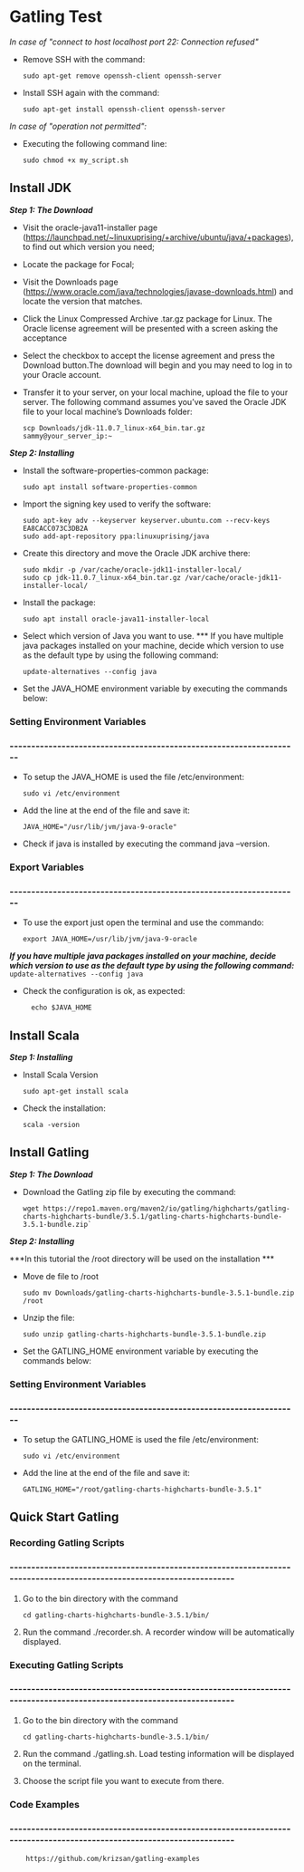 # Gatling Test 

_In case of "connect to host localhost port 22: Connection refused"_


- Remove SSH with the command:
    ```
    sudo apt-get remove openssh-client openssh-server
    ```
- Install SSH again with the command:
   ```
   sudo apt-get install openssh-client openssh-server
   ```


_In case of "operation not permitted":_

- Executing the following command line:
   ```
   sudo chmod +x my_script.sh
   ```

##                                                                    Install JDK


***Step 1: The Download***


  - Visit the oracle-java11-installer page (https://launchpad.net/~linuxuprising/+archive/ubuntu/java/+packages), to find out which version you need;

  - Locate the package for Focal;

  - Visit the Downloads page (https://www.oracle.com/java/technologies/javase-downloads.html) and locate the version that matches.

  - Click the Linux Compressed Archive .tar.gz package for Linux. The Oracle license agreement will be presented with a screen asking the acceptance
    
  - Select the checkbox to accept the license agreement and press the Download button.The download will begin and you may need to log in to your Oracle account.

  - Transfer it to your server, on your local machine, upload the file to your server. The following command assumes you’ve saved the Oracle JDK file to your local machine’s Downloads folder:
     ```
     scp Downloads/jdk-11.0.7_linux-x64_bin.tar.gz sammy@your_server_ip:~
	
     ```

***Step 2: Installing***


   - Install the software-properties-common package:
      ```
      sudo apt install software-properties-common 
      ```

   - Import the signing key used to verify the software:
      ```
      sudo apt-key adv --keyserver keyserver.ubuntu.com --recv-keys EA8CACC073C3DB2A
      sudo add-apt-repository ppa:linuxuprising/java 
      ```

   - Create this directory and move the Oracle JDK archive there:
      ```
      sudo mkdir -p /var/cache/oracle-jdk11-installer-local/ 
      sudo cp jdk-11.0.7_linux-x64_bin.tar.gz /var/cache/oracle-jdk11-installer-local/ 
      ```

   - Install the package:
      ```
      sudo apt install oracle-java11-installer-local
      ```

   - Select which version of Java you want to use.
       *** If you have multiple java packages installed on your machine, decide which version to use as the default type by using the following command:
       ```
       update-alternatives --config java
       ```	 

   - Set the JAVA_HOME environment variable by executing the commands below:
		          

###                     Setting Environment Variables
###    -------------------------------------------------------------------

   - To setup the JAVA_HOME is used the file /etc/environment:
      ```                  
      sudo vi /etc/environment
      ```
   - Add the line at the end of the file and save it:
      ```
      JAVA_HOME="/usr/lib/jvm/java-9-oracle"
      ```    
   - Check if java is installed by executing the command java –version.



###                               Export Variables
###    -------------------------------------------------------------------

   - To use the export just open the terminal and use the commando:
      ```
	 export JAVA_HOME=/usr/lib/jvm/java-9-oracle
      ```    

***If you have multiple java packages installed on your machine, decide which version to use as the default type by using the following command:***
      ```
        update-alternatives --config java
      ```
   - Check the configuration is ok, as expected:
      ```
        echo $JAVA_HOME
      ```    



##                                                                              Install Scala


***Step 1: Installing***

  - Install Scala Version
     ```
     sudo apt-get install scala 
     ```
  - Check the installation:
     ```
     scala -version    
     ```

##                                                                            Install Gatling


***Step 1: The Download***

   - Download the Gatling zip file by executing the command:
      ```
      wget https://repo1.maven.org/maven2/io/gatling/highcharts/gatling-charts-highcharts-bundle/3.5.1/gatling-charts-highcharts-bundle-3.5.1-bundle.zip` 
      ```

***Step 2: Installing***


   ***In this tutorial the /root directory will be used on the installation ***

   - Move de file to /root 
      ```
     sudo mv Downloads/gatling-charts-highcharts-bundle-3.5.1-bundle.zip /root 
     ```     
   - Unzip the file:
      ```
      sudo unzip gatling-charts-highcharts-bundle-3.5.1-bundle.zip 
      ```
   - Set the GATLING_HOME environment variable by executing the commands below:
		          


###                     Setting Environment Variables
###    -------------------------------------------------------------------

   - To setup the GATLING_HOME is used the file /etc/environment:
     ```
     sudo vi /etc/environment 
     ```
   - Add the line at the end of the file and save it:
     ```
     GATLING_HOME="/root/gatling-charts-highcharts-bundle-3.5.1"
     ```  



##                                                                                Quick Start Gatling 



### 		                     Recording Gatling Scripts
### ---------------------------------------------------------------------------------------------------------------------

   1. Go to the bin directory with the command 
      ```
      cd gatling-charts-highcharts-bundle-3.5.1/bin/
      ``` 
   2. Run the command ./recorder.sh. A recorder window will be automatically displayed.



### 		                   Executing Gatling Scripts
### ---------------------------------------------------------------------------------------------------------------------

   1. Go to the bin directory with the command 
      ```
      cd gatling-charts-highcharts-bundle-3.5.1/bin/
      ```   
   2. Run the command ./gatling.sh. Load testing information will be displayed on the terminal.

   3. Choose the script file you want to execute from there.


###                                           Code Examples
### ---------------------------------------------------------------------------------------------------------------------

        https://github.com/krizsan/gatling-examples

